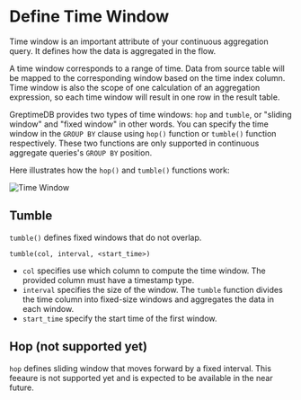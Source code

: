 # Define Time Window

Time window is an important attribute of your continuous aggregation query. It defines how the data is aggregated in the flow.

A time window corresponds to a range of time. Data from source table will be mapped to the corresponding window based on the time index column. Time window is also the scope of one calculation of an aggregation expression, so each time window will result in one row in the result table.

GreptimeDB provides two types of time windows: `hop` and `tumble`, or "sliding window" and "fixed window" in other words. You can specify the time window in the `GROUP BY` clause using `hop()` function or `tumble()` function respectively. These two functions are only supported in continuous aggregate queries's `GROUP BY` position.

Here illustrates how the `hop()` and `tumble()` functions work:

![Time Window](/time-window.svg)

## Tumble

`tumble()` defines fixed windows that do not overlap.

```
tumble(col, interval, <start_time>)
```

- `col` specifies use which column to compute the time window. The provided column must have a timestamp type.
- `interval` specifies the size of the window. The `tumble` function divides the time column into fixed-size windows and aggregates the data in each window.
- `start_time` specify the start time of the first window.
<!-- - `start_time` is an optional parameter to specify the start time of the first window. If not provided, the start time will be aligned to calender. -->

## Hop (not supported yet)

`hop` defines sliding window that moves forward by a fixed interval. This feeaure is not supported yet and is expected to be available in the near future.

<!-- `hop` defines sliding window that moves forward by a fixed interval. It signature is like the following:

```
hop(col, size_interval, hop_interval, <start_time>)
```

Where `col` specifies use which column to compute the time window. The provided column must have a timestamp type.

`size_interval` specifies the size of each window, while `hop_interval` specifies the delta between two windows' start timestamp. You can think the `tumble()` function as a special case of `hop()` function where the `size_interval` and `hop_interval` are the same.

`start_time` is an optional parameter to specify the start time of the first window. If not provided, the start time will be aligned to calender. -->

